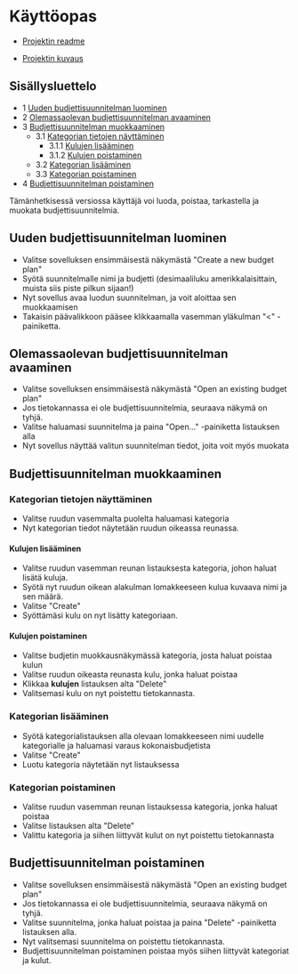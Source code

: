 # Käyttöopas
* [Projektin readme](https://github.com/otsha/otm-harjoitustyo/blob/master/README.md)

* [Projektin kuvaus](https://github.com/otsha/otm-harjoitustyo/blob/master/documentation/description.md)

## Sisällysluettelo
- 1 [Uuden budjettisuunnitelman luominen](#uuden-budjettisuunnitelman-luominen)
- 2 [Olemassaolevan budjettisuunnitelman avaaminen](#olemassaolevan-budjettisuunnitelman-avaaminen)
- 3 [Budjettisuunnitelman muokkaaminen](#budjettisuunnitelman-muokkaaminen)
  - 3.1 [Kategorian tietojen näyttäminen](#kategorian-tietojen-näyttäminen)
    - 3.1.1 [Kulujen lisääminen](#kulujen-lisääminen)
    - 3.1.2 [Kulujen poistaminen](#kulujen-poistaminen)
  - 3.2 [Kategorian lisääminen](#kategorian-lisääminen)
  - 3.3 [Kategorian poistaminen](#kategorian-poistaminen)
- 4 [Budjettisuunnitelman poistaminen](#budjettisuunnitelman-poistaminen)
  

Tämänhetkisessä versiossa käyttäjä voi luoda, poistaa, tarkastella ja muokata budjettisuunnitelmia.

## Uuden budjettisuunnitelman luominen
- Valitse sovelluksen ensimmäisestä näkymästä "Create a new budget plan"
- Syötä suunnitelmalle nimi ja budjetti (desimaaliluku amerikkalaisittain, muista siis piste pilkun sijaan!)
- Nyt sovellus avaa luodun suunnitelman, ja voit aloittaa sen muokkaamisen
- Takaisin päävalikkoon pääsee klikkaamalla vasemman yläkulman "<" -painiketta.

## Olemassaolevan budjettisuunnitelman avaaminen
- Valitse sovelluksen ensimmäisestä näkymästä "Open an existing budget plan"
- Jos tietokannassa ei ole budjettisuunnitelmia, seuraava näkymä on tyhjä.
- Valitse haluamasi suunnitelma ja paina "Open..." -painiketta listauksen alla
- Nyt sovellus näyttää valitun suunnitelman tiedot, joita voit myös muokata

## Budjettisuunnitelman muokkaaminen

### Kategorian tietojen näyttäminen
- Valitse ruudun vasemmalta puolelta haluamasi kategoria
- Nyt kategorian tiedot näytetään ruudun oikeassa reunassa.

#### Kulujen lisääminen
- Valitse ruudun vasemman reunan listauksesta kategoria, johon haluat lisätä kuluja.
- Syötä nyt ruudun oikean alakulman lomakkeeseen kulua kuvaava nimi ja sen määrä.
- Valitse "Create"
- Syöttämäsi kulu on nyt lisätty kategoriaan.

#### Kulujen poistaminen
- Valitse budjetin muokkausnäkymässä kategoria, josta haluat poistaa kulun
- Valitse ruudun oikeasta reunasta kulu, jonka haluat poistaa
- Klikkaa **kulujen** listauksen alta "Delete"
- Valitsemasi kulu on nyt poistettu tietokannasta.

### Kategorian lisääminen
- Syötä kategorialistauksen alla olevaan lomakkeeseen nimi uudelle kategorialle ja haluamasi varaus kokonaisbudjetista
- Valitse "Create"
- Luotu kategoria näytetään nyt listauksessa

### Kategorian poistaminen
- Valitse ruudun vasemman reunan listauksessa kategoria, jonka haluat poistaa
- Valitse listauksen alta "Delete"
- Valittu kategoria ja siihen liittyvät kulut on nyt poistettu tietokannasta

## Budjettisuunnitelman poistaminen
- Valitse sovelluksen ensimmäisestä näkymästä "Open an existing budget plan"
- Jos tietokannassa ei ole budjettisuunnitelmia, seuraava näkymä on tyhjä.
- Valitse suunnitelma, jonka haluat poistaa ja paina "Delete" -painiketta listauksen alla.
- Nyt valitsemasi suunnitelma on poistettu tietokannasta.
- Budjettisuunnitelman poistaminen poistaa myös siihen liittyvät kategoriat ja kulut.
